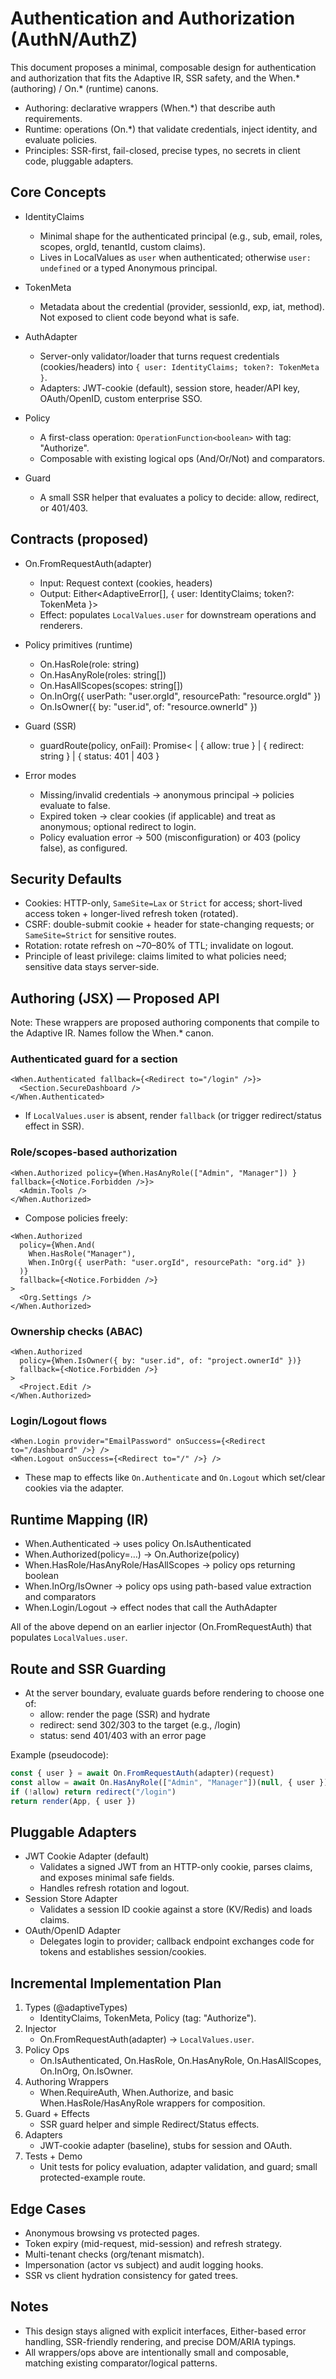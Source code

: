# Authentication and Authorization (AuthN/AuthZ)

This document proposes a minimal, composable design for authentication and authorization that fits the Adaptive IR, SSR safety, and the When.* (authoring) / On.* (runtime) canons.

- Authoring: declarative wrappers (When.*) that describe auth requirements.
- Runtime: operations (On.*) that validate credentials, inject identity, and evaluate policies.
- Principles: SSR-first, fail-closed, precise types, no secrets in client code, pluggable adapters.

## Core Concepts

- IdentityClaims
  - Minimal shape for the authenticated principal (e.g., sub, email, roles, scopes, orgId, tenantId, custom claims).
  - Lives in LocalValues as `user` when authenticated; otherwise `user: undefined` or a typed Anonymous principal.

- TokenMeta
  - Metadata about the credential (provider, sessionId, exp, iat, method). Not exposed to client code beyond what is safe.

- AuthAdapter
  - Server-only validator/loader that turns request credentials (cookies/headers) into `{ user: IdentityClaims; token?: TokenMeta }`.
  - Adapters: JWT-cookie (default), session store, header/API key, OAuth/OpenID, custom enterprise SSO.

- Policy
  - A first-class operation: `OperationFunction<boolean>` with tag: "Authorize".
  - Composable with existing logical ops (And/Or/Not) and comparators.

- Guard
  - A small SSR helper that evaluates a policy to decide: allow, redirect, or 401/403.

## Contracts (proposed)

- On.FromRequestAuth(adapter)
  - Input: Request context (cookies, headers)
  - Output: Either<AdaptiveError[], { user: IdentityClaims; token?: TokenMeta }>
  - Effect: populates `LocalValues.user` for downstream operations and renderers.

- Policy primitives (runtime)
  - On.HasRole(role: string)
  - On.HasAnyRole(roles: string[])
  - On.HasAllScopes(scopes: string[])
  - On.InOrg({ userPath: "user.orgId", resourcePath: "resource.orgId" })
  - On.IsOwner({ by: "user.id", of: "resource.ownerId" })

- Guard (SSR)
  - guardRoute(policy, onFail): Promise<
    | { allow: true }
    | { redirect: string }
    | { status: 401 | 403 }
  >

- Error modes
  - Missing/invalid credentials → anonymous principal → policies evaluate to false.
  - Expired token → clear cookies (if applicable) and treat as anonymous; optional redirect to login.
  - Policy evaluation error → 500 (misconfiguration) or 403 (policy false), as configured.

## Security Defaults

- Cookies: HTTP-only, `SameSite=Lax` or `Strict` for access; short-lived access token + longer-lived refresh token (rotated).
- CSRF: double-submit cookie + header for state-changing requests; or `SameSite=Strict` for sensitive routes.
- Rotation: rotate refresh on ~70–80% of TTL; invalidate on logout.
- Principle of least privilege: claims limited to what policies need; sensitive data stays server-side.

## Authoring (JSX) — Proposed API

Note: These wrappers are proposed authoring components that compile to the Adaptive IR. Names follow the When.* canon.

### Authenticated guard for a section

```tsx
<When.Authenticated fallback={<Redirect to="/login" />}> 
  <Section.SecureDashboard />
</When.Authenticated>
```

- If `LocalValues.user` is absent, render `fallback` (or trigger redirect/status effect in SSR).

### Role/scopes-based authorization

```tsx
<When.Authorized policy={When.HasAnyRole(["Admin", "Manager"]) } fallback={<Notice.Forbidden />}> 
  <Admin.Tools />
</When.Authorized>
```

- Compose policies freely:

```tsx
<When.Authorized
  policy={When.And(
    When.HasRole("Manager"),
    When.InOrg({ userPath: "user.orgId", resourcePath: "org.id" })
  )}
  fallback={<Notice.Forbidden />}
>
  <Org.Settings />
</When.Authorized>
```

### Ownership checks (ABAC)

```tsx
<When.Authorized
  policy={When.IsOwner({ by: "user.id", of: "project.ownerId" })}
  fallback={<Notice.Forbidden />}
>
  <Project.Edit />
</When.Authorized>
```

### Login/Logout flows

```tsx
<When.Login provider="EmailPassword" onSuccess={<Redirect to="/dashboard" />} />
<When.Logout onSuccess={<Redirect to="/" />} />
```

- These map to effects like `On.Authenticate` and `On.Logout` which set/clear cookies via the adapter.

## Runtime Mapping (IR)

- When.Authenticated → uses policy On.IsAuthenticated
- When.Authorized(policy=…) → On.Authorize(policy)
- When.HasRole/HasAnyRole/HasAllScopes → policy ops returning boolean
- When.InOrg/IsOwner → policy ops using path-based value extraction and comparators
- When.Login/Logout → effect nodes that call the AuthAdapter

All of the above depend on an earlier injector (On.FromRequestAuth) that populates `LocalValues.user`.

## Route and SSR Guarding

- At the server boundary, evaluate guards before rendering to choose one of:
  - allow: render the page (SSR) and hydrate
  - redirect: send 302/303 to the target (e.g., /login)
  - status: send 401/403 with an error page

Example (pseudocode):

```ts
const { user } = await On.FromRequestAuth(adapter)(request)
const allow = await On.HasAnyRole(["Admin", "Manager"])(null, { user })
if (!allow) return redirect("/login")
return render(App, { user })
```

## Pluggable Adapters

- JWT Cookie Adapter (default)
  - Validates a signed JWT from an HTTP-only cookie, parses claims, and exposes minimal safe fields.
  - Handles refresh rotation and logout.
- Session Store Adapter
  - Validates a session ID cookie against a store (KV/Redis) and loads claims.
- OAuth/OpenID Adapter
  - Delegates login to provider; callback endpoint exchanges code for tokens and establishes session/cookies.

## Incremental Implementation Plan

1) Types (@adaptiveTypes)
   - IdentityClaims, TokenMeta, Policy (tag: "Authorize").
2) Injector
   - On.FromRequestAuth(adapter) → `LocalValues.user`.
3) Policy Ops
   - On.IsAuthenticated, On.HasRole, On.HasAnyRole, On.HasAllScopes, On.InOrg, On.IsOwner.
4) Authoring Wrappers
   - When.RequireAuth, When.Authorize, and basic When.HasRole/HasAnyRole wrappers for composition.
5) Guard + Effects
   - SSR guard helper and simple Redirect/Status effects.
6) Adapters
   - JWT-cookie adapter (baseline), stubs for session and OAuth.
7) Tests + Demo
   - Unit tests for policy evaluation, adapter validation, and guard; small protected-example route.

## Edge Cases

- Anonymous browsing vs protected pages.
- Token expiry (mid-request, mid-session) and refresh strategy.
- Multi-tenant checks (org/tenant mismatch).
- Impersonation (actor vs subject) and audit logging hooks.
- SSR vs client hydration consistency for gated trees.

## Notes

- This design stays aligned with explicit interfaces, Either-based error handling, SSR-friendly rendering, and precise DOM/ARIA typings.
- All wrappers/ops above are intentionally small and composable, matching existing comparator/logical patterns.
